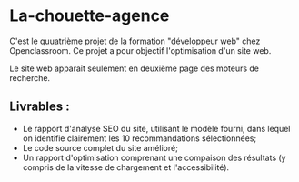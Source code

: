 # La-chouette-agence

C'est le quuatrième projet de la formation "développeur web" chez Openclassroom. Ce projet a pour objectif l'optimisation d'un site web.  

Le site web apparaît seulement en deuxième page des moteurs de recherche.  

## Livrables :  
* Le rapport d'analyse SEO du site, utilisant le modèle fourni, dans lequel on identifie clairement les 10 recommandations sélectionnées;  
* Le code source complet du site amélioré;  
* Un rapport d'optimisation comprenant une compaison des résultats (y compris de la vitesse de chargement et l'accessibilité).  





